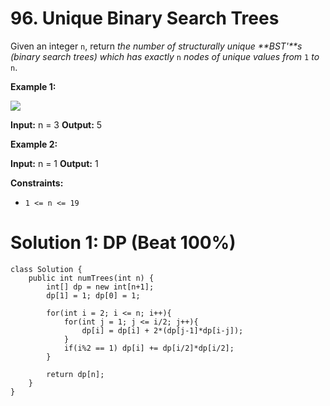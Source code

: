 # 96. Unique Binary Search Trees
Given an integer  `n`, return  _the number of structurally unique  **BST'**s (binary search trees) which has exactly_ `n` _nodes of unique values from_  `1`  _to_  `n`.

**Example 1:**

![](https://assets.leetcode.com/uploads/2021/01/18/uniquebstn3.jpg)

**Input:** n = 3
**Output:** 5

**Example 2:**

**Input:** n = 1
**Output:** 1

**Constraints:**

-   `1 <= n <= 19`

# Solution 1: DP (Beat 100%)
```
class Solution {
    public int numTrees(int n) {
        int[] dp = new int[n+1];
        dp[1] = 1; dp[0] = 1;
        
        for(int i = 2; i <= n; i++){
            for(int j = 1; j <= i/2; j++){
                dp[i] = dp[i] + 2*(dp[j-1]*dp[i-j]);
            }
            if(i%2 == 1) dp[i] += dp[i/2]*dp[i/2];
        }
        
        return dp[n];
    }
}
```
